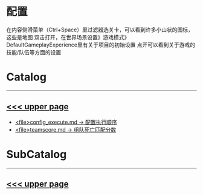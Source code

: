 # 配置

在内容侧滑菜单（Ctrl+Space）里过滤器选关卡，可以看到许多小山状的图标，这些是地图
双击打开，在世界场景设置》游戏模式》DefaultGameplayExperience里有关于项目的初始设置
点开可以看到关于游戏的技能/队伍等方面的设置

# Catalog
---
[<<< upper page](../README.md)
---
* [\<file>config_execute.md -> 配置执行顺序](./config_execute.md)
* [\<file>teamscore.md -> 组队死亡匹配分数](./teamscore.md)

# SubCatalog

---
[<<< upper page](../README.md)
---